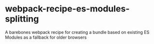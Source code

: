 # webpack-recipe-es-modules-splitting
A barebones webpack recipe for creating a bundle based on existing ES Modules as a fallback for older browsers
